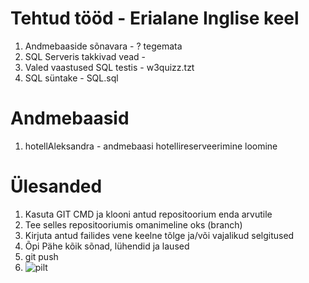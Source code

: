 # Tehtud tööd  - Erialane Inglise keel
1. Andmebaaside sõnavara - ? tegemata 
2. SQL Serveris takkivad vead -
3. Valed vaastused SQL testis - w3quizz.tzt
4. SQL süntake - SQL.sql


# Andmebaasid 
1. hotellAleksandra - andmebaasi hotellireserveerimine loomine 






# Ülesanded

1. Kasuta GIT CMD ja klooni antud repositoorium enda arvutile
2. Tee selles repositooriumis omanimeline oks (branch)
3. Kirjuta antud failides vene keelne tõlge ja/või vajalikud selgitused
4. Õpi Pähe kõik sõnad, lühendid ja laused
5. git push
6. ![pilt](https://github.com/IrinaMerkulova/TARpv23ab/assets/153904971/02aae624-cdd5-47da-94f8-afeaf0a6f4ed)
